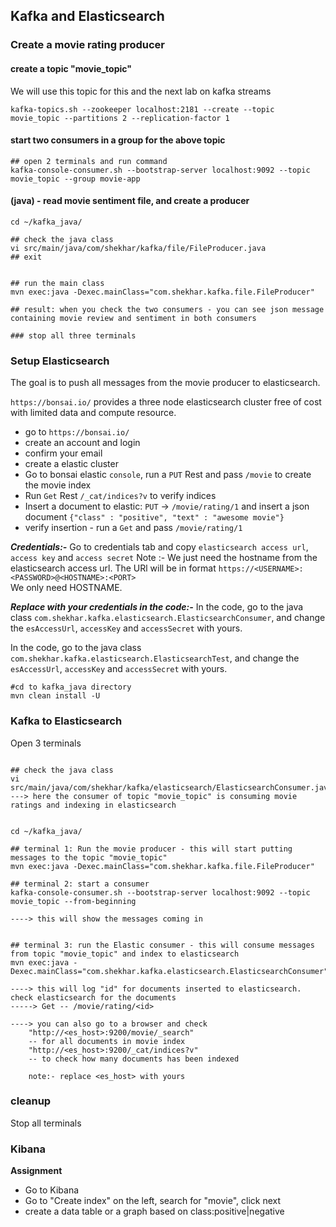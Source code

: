 ## Kafka and Elasticsearch


### Create a movie rating producer

#### create a topic "movie_topic"

We will use this topic for this and the next lab on kafka streams

```
kafka-topics.sh --zookeeper localhost:2181 --create --topic movie_topic --partitions 2 --replication-factor 1
```

#### start two consumers in a group for the above topic

```
## open 2 terminals and run command
kafka-console-consumer.sh --bootstrap-server localhost:9092 --topic movie_topic --group movie-app
```


#### (java) - read movie sentiment file, and create a producer

```
cd ~/kafka_java/

## check the java class
vi src/main/java/com/shekhar/kafka/file/FileProducer.java
## exit


## run the main class
mvn exec:java -Dexec.mainClass="com.shekhar.kafka.file.FileProducer"

## result: when you check the two consumers - you can see json message containing movie review and sentiment in both consumers

### stop all three terminals
```


### Setup Elasticsearch

The goal is to push all messages from the movie producer to elasticsearch.

`https://bonsai.io/` provides a three node elasticsearch cluster free of cost with limited data and compute resource.

- go to `https://bonsai.io/`
- create an account and login
- confirm your email
- create a elastic cluster
- Go to bonsai elastic `console`, run a `PUT` Rest and pass `/movie` to create the movie index
- Run `Get` Rest `/_cat/indices?v` to verify indices
- Insert a document to elastic: `PUT` -> `/movie/rating/1` and insert a json document `{"class" : "positive", "text" : "awesome movie"}`
- verify insertion - run a `Get` and pass `/movie/rating/1`

<b>*Credentials:-*</b> Go to credentials tab and copy `elasticsearch access url`, `access key` and `access secret` 
Note :- We just need the hostname from the elasticsearch access url. The URl will be in format `https://<USERNAME>:<PASSWORD>@<HOSTNAME>:<PORT>` <br>
We only need HOSTNAME.


<b>*Replace with your credentials in the code:-*</b>
In the code, go to the java class `com.shekhar.kafka.elasticsearch.ElasticsearchConsumer`, and change the `esAccessUrl`, `accessKey` and `accessSecret` with yours.

In the code, go to the java class `com.shekhar.kafka.elasticsearch.ElasticsearchTest`, and change the `esAccessUrl`, `accessKey` and `accessSecret` with yours.


```
#cd to kafka_java directory
mvn clean install -U
```


### Kafka to Elasticsearch

Open 3 terminals

```

## check the java class
vi src/main/java/com/shekhar/kafka/elasticsearch/ElasticsearchConsumer.java
---> here the consumer of topic "movie_topic" is consuming movie ratings and indexing in elasticsearch


cd ~/kafka_java/

## terminal 1: Run the movie producer - this will start putting messages to the topic "movie_topic"
mvn exec:java -Dexec.mainClass="com.shekhar.kafka.file.FileProducer"

## terminal 2: start a consumer
kafka-console-consumer.sh --bootstrap-server localhost:9092 --topic movie_topic --from-beginning

----> this will show the messages coming in


## terminal 3: run the Elastic consumer - this will consume messages from topic "movie_topic" and index to elasticsearch
mvn exec:java -Dexec.mainClass="com.shekhar.kafka.elasticsearch.ElasticsearchConsumer"

----> this will log "id" for documents inserted to elasticsearch. check elasticsearch for the documents
-----> Get -- /movie/rating/<id>

----> you can also go to a browser and check
	"http://<es_host>:9200/movie/_search"
	-- for all documents in movie index
	"http://<es_host>:9200/_cat/indices?v"
	-- to check how many documents has been indexed
	
	note:- replace <es_host> with yours
```

### cleanup

Stop all terminals


### Kibana

<b>Assignment</b>

- Go to Kibana
- Go to "Create index" on the left, search for "movie", click next
- create a data table or a graph based on class:positive|negative
